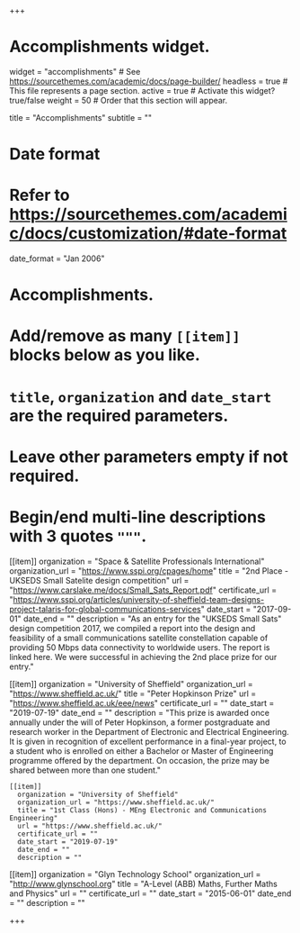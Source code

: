 +++
# Accomplishments widget.
widget = "accomplishments"  # See https://sourcethemes.com/academic/docs/page-builder/
headless = true  # This file represents a page section.
active = true  # Activate this widget? true/false
weight = 50  # Order that this section will appear.

title = "Accomplish&shy;ments"
subtitle = ""

# Date format
#   Refer to https://sourcethemes.com/academic/docs/customization/#date-format
date_format = "Jan 2006"

# Accomplishments.
#   Add/remove as many `[[item]]` blocks below as you like.
#   `title`, `organization` and `date_start` are the required parameters.
#   Leave other parameters empty if not required.
#   Begin/end multi-line descriptions with 3 quotes `"""`.

[[item]]
  organization = "Space & Satellite Professionals International"
  organization_url = "https://www.sspi.org/cpages/home"
  title = "2nd Place - UKSEDS Small Satelite design competition"
  url = "https://www.carslake.me/docs/Small_Sats_Report.pdf"
  certificate_url = "https://www.sspi.org/articles/university-of-sheffield-team-designs-project-talaris-for-global-communications-services"
  date_start = "2017-09-01"
  date_end = ""
  description = "As an entry for the \"UKSEDS Small Sats\" design competition 2017, we compiled a report into the design and feasibility of a small communications satellite constellation capable of providing 50 Mbps data connectivity to worldwide users. The report is linked here. We were successful in achieving the 2nd place prize for our entry."

  [[item]]
    organization = "University of Sheffield"
    organization_url = "https://www.sheffield.ac.uk/"
    title = "Peter Hopkinson Prize"
    url = "https://www.sheffield.ac.uk/eee/news"
    certificate_url = ""
    date_start = "2019-07-19"
    date_end = ""
    description = "This prize is awarded once annually under the will of Peter Hopkinson, a former postgraduate and research worker in the Department of Electronic and Electrical Engineering. It is given in recognition of excellent performance in a final-year project, to a student who is enrolled on either a Bachelor or Master of Engineering programme offered by the department. On occasion, the prize may be shared between more than one student."

    [[item]]
      organization = "University of Sheffield"
      organization_url = "https://www.sheffield.ac.uk/"
      title = "1st Class (Hons) - MEng Electronic and Communications Engineering"
      url = "https://www.sheffield.ac.uk/"
      certificate_url = ""
      date_start = "2019-07-19"
      date_end = ""
      description = ""

[[item]]
  organization = "Glyn Technology School"
  organization_url = "http://www.glynschool.org"
  title = "A-Level (ABB) Maths, Further Maths and Physics"
  url = ""
  certificate_url = ""
  date_start = "2015-06-01"
  date_end = ""
  description = ""

+++
